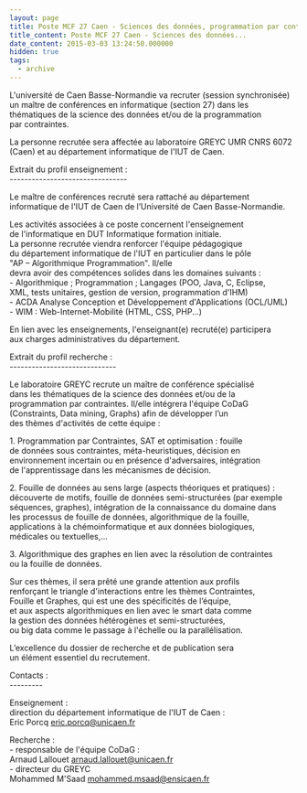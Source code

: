 ```yaml
---
layout: page
title: Poste MCF 27 Caen - Sciences des données, programmation par contraintes
title_content: Poste MCF 27 Caen - Sciences des données...
date_content: 2015-03-03 13:24:50.000000
hidden: true
tags:
  - archive
---
```

L'université de Caen Basse-Normandie va recruter (session synchronisée)  
un maître de conférences en informatique (section 27) dans les  
thématiques de la science des données et/ou de la programmation  
par contraintes.  
  
La personne recrutée sera affectée au laboratoire GREYC UMR CNRS 6072  
(Caen) et au département informatique de l'IUT de Caen.  
  
  
Extrait du profil enseignement :  
\------------------------------\--  
  
Le maître de conférences recruté sera rattaché au département  
informatique de l'IUT de Caen de l’Université de Caen Basse-Normandie.  
  
Les activités associées à ce poste concernent l'enseignement  
de l'informatique en DUT Informatique formation initiale.  
La personne recrutée viendra renforcer l'équipe pédagogique  
du département informatique de l'IUT en particulier dans le pôle  
"AP – Algorithmique Programmation". Il/elle  
devra avoir des compétences solides dans les domaines suivants :  
\- Algorithmique ; Programmation ; Langages (POO, Java, C, Eclipse,  
XML, tests unitaires, gestion de version, programmation d'IHM)  
\- ACDA Analyse Conception et Développement d'Applications (OCL/UML)  
\- WIM : Web-Internet-Mobilité (HTML, CSS, PHP...)  
  
En lien avec les enseignements, l'enseignant(e) recruté(e) participera  
aux charges administratives du département.  
  
  
Extrait du profil recherche :  
\-----------------------------  
  
Le laboratoire GREYC recrute un maître de conférence spécialisé  
dans les thématiques de la science des données et/ou de la  
programmation par contraintes. Il/elle intégrera l'équipe CoDaG  
(Constraints, Data mining, Graphs) afin de développer l’un  
des thèmes d'activités de cette équipe :  
  
1\. Programmation par Contraintes, SAT et optimisation : fouille  
de données sous contraintes, méta-heuristiques, décision en  
environnement incertain ou en présence d'adversaires, intégration  
de l'apprentissage dans les mécanismes de décision.  
  
2\. Fouille de données au sens large (aspects théoriques et pratiques) :  
découverte de motifs, fouille de données semi-structurées (par exemple  
séquences, graphes), intégration de la connaissance du domaine dans  
les processus de fouille de données, algorithmique de la fouille,  
applications à la chémoinformatique et aux données biologiques,  
médicales ou textuelles,...  
  
3\. Algorithmique des graphes en lien avec la résolution de contraintes  
ou la fouille de données.  
  
Sur ces thèmes, il sera prêté une grande attention aux profils  
renforçant le triangle d'interactions entre les thèmes Contraintes,  
Fouille et Graphes, qui est une des spécificités de l’équipe,  
et aux aspects algorithmiques en lien avec le smart data comme  
la gestion des données hétérogènes et semi-structurées,  
ou big data comme le passage à l'échelle ou la parallélisation.  
  
L’excellence du dossier de recherche et de publication sera  
un élément essentiel du recrutement.  
  
  
Contacts :  
\---------  
  
Enseignement :  
direction du département informatique de l'IUT de Caen :  
Eric Porcq [eric.porcq@unicaen.fr](mailto:eric.porcq@unicaen.fr)  
  
Recherche :  
\- responsable de l'équipe CoDaG :  
Arnaud Lallouet
[arnaud.lallouet@unicaen.fr](mailto:arnaud.lallouet@unicaen.fr)  
\- directeur du GREYC  
Mohammed M'Saad
[mohammed.msaad@ensicaen.fr](mailto:mohammed.msaad@ensicaen.fr)

